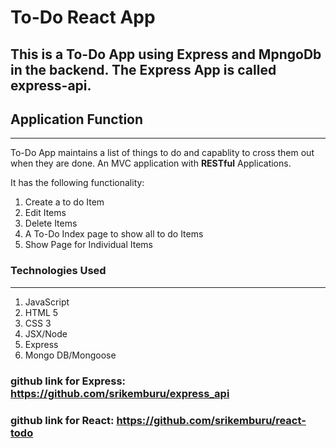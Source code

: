 # To-Do React App

## This is a To-Do App using Express and MpngoDb in the backend. The Express App is called express-api.

## Application Function
***
To-Do App maintains a list of things to do and capablity to cross them out when they are done. An MVC application with **RESTful** Applications.

It has the following functionality:

1. Create a to do Item
2. Edit Items
3. Delete Items
3. A To-Do Index page to show all to do Items
4. Show Page for Individual Items


### Technologies Used
***

1. JavaScript
2. HTML 5
3. CSS 3
4. JSX/Node
5. Express
6. Mongo DB/Mongoose

### github link for Express: https://github.com/srikemburu/express_api
### github link for React: https://github.com/srikemburu/react-todo
